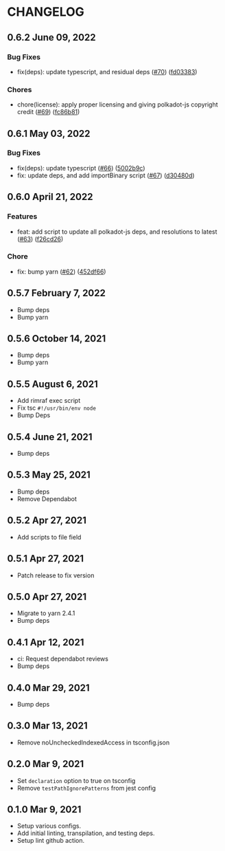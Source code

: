 # CHANGELOG

## 0.6.2 June 09, 2022

### Bug Fixes

- fix(deps): update typescript, and residual deps ([#70](https://github.com/paritytech/substrate-js-dev/pull/70)) ([fd03383](https://github.com/paritytech/substrate-js-dev/commit/fd03383e5950c780dd64c14a6249d9543de9a7e4))

### Chores

- chore(license): apply proper licensing and giving polkadot-js copyright credit ([#69](https://github.com/paritytech/substrate-js-dev/pull/69)) ([fc86b81](https://github.com/paritytech/substrate-js-dev/commit/fc86b814bf9f78001d19193fbcf3a4fd73dffdb2))

## 0.6.1 May 03, 2022

### Bug Fixes

- fix(deps): update typescript ([#66](https://github.com/paritytech/substrate-js-dev/pull/66)) ([5002b9c](https://github.com/paritytech/substrate-js-dev/commit/5002b9ca78fb76d2a12707569c50c9a20eaa0286))
- fix: update deps, and add importBinary script ([#67](https://github.com/paritytech/substrate-js-dev/pull/67)) ([d30480d](https://github.com/paritytech/substrate-js-dev/commit/d30480dac58121634e6a8dcc8bd0e4345f07a9f9))

## 0.6.0 April 21, 2022

### Features

- feat: add script to update all polkadot-js deps, and resolutions to latest ([#63](https://github.com/paritytech/substrate-js-dev/pull/63)) ([f26cd26](https://github.com/paritytech/substrate-js-dev/commit/f26cd26dd94570681cb43162cd5812db346880b7))

### Chore

- fix: bump yarn ([#62](https://github.com/paritytech/substrate-js-dev/pull/62)) ([452df66](https://github.com/paritytech/substrate-js-dev/commit/452df66751619df86a17f683414079417ce89eb8))

## 0.5.7 February 7, 2022

- Bump deps
- Bump yarn

## 0.5.6 October 14, 2021

- Bump deps
- Bump yarn

## 0.5.5 August 6, 2021

- Add rimraf exec script
- Fix tsc `#!/usr/bin/env node`
- Bump Deps

## 0.5.4 June 21, 2021

- Bump deps

## 0.5.3 May 25, 2021

- Bump deps
- Remove Dependabot

## 0.5.2 Apr 27, 2021

- Add scripts to file field

## 0.5.1 Apr 27, 2021

- Patch release to fix version

## 0.5.0 Apr 27, 2021

- Migrate to yarn 2.4.1
- Bump deps

## 0.4.1 Apr 12, 2021

- ci: Request dependabot reviews
- Bump deps

## 0.4.0 Mar 29, 2021

- Bump deps

## 0.3.0 Mar 13, 2021

- Remove noUncheckedIndexedAccess in tsconfig.json

## 0.2.0 Mar 9, 2021

- Set `declaration` option to true on tsconfig
- Remove `testPathIgnorePatterns` from jest config

## 0.1.0 Mar 9, 2021

- Setup various configs.
- Add initial linting, transpilation, and testing deps.
- Setup lint github action.
